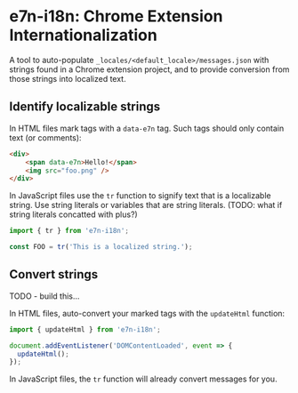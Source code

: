 # e7n-i18n: Chrome Extension Internationalization

A tool to auto-populate `_locales/<default_locale>/messages.json` with strings found in a Chrome extension project, and to provide conversion from those strings into localized text.

## Identify localizable strings

In HTML files mark tags with a `data-e7n` tag. Such tags should only contain text (or comments):

```html
<div>
    <span data-e7n>Hello!</span>
    <img src="foo.png" />
</div>
```

In JavaScript files use the `tr` function to signify text that is a localizable string. Use string literals or variables that are string literals. (TODO: what if string literals concatted with plus?)

```javascript
import { tr } from 'e7n-i18n';

const FOO = tr('This is a localized string.');
```

## Convert strings

TODO - build this...

In HTML files, auto-convert your marked tags with the `updateHtml` function:

```javascript
import { updateHtml } from 'e7n-i18n';

document.addEventListener('DOMContentLoaded', event => {
  updateHtml();
});
```

In JavaScript files, the `tr` function will already convert messages for you.
